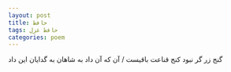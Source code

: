 ```yaml
---
layout: post
title: حافظ
tags: حافظ غزل
categories: poem
---
```


گنج زر گر نبود کنج قناعت باقیست / آن که آن داد به شاهان به گدایان این داد